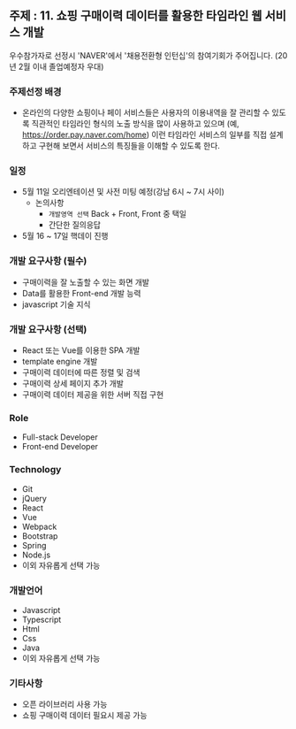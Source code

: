 ## 주제 : 11. 쇼핑 구매이력 데이터를 활용한 타임라인 웹 서비스 개발
우수참가자로 선정시 'NAVER'에서 '채용전환형 인턴십'의 참여기회가 주어집니다. (20년 2월 이내 졸업예정자 우대)

### 주제선정 배경
* 온라인의 다양한 쇼핑이나 페이 서비스들은 사용자의 이용내역을 잘 관리할 수 있도록
직관적인 타임라인 형식의 노출 방식을 많이 사용하고 있으며 (예, https://order.pay.naver.com/home)
이런 타임라인 서비스의 일부를 직접 설계하고 구현해 보면서 서비스의 특징들을 이해할 수 있도록 한다.

### 일정
- 5월 11일 오리엔테이션 및 사전 미팅 예정(강남 6시 ~ 7시 사이)
  - 논의사항
    - `개발영역 선택` Back + Front, Front 중 택일
    - 간단한 질의응답
- 5월 16 ~ 17일 핵데이 진행

### 개발 요구사항 (필수)
- 구매이력을 잘 노출할 수 있는 화면 개발
- Data를 활용한 Front-end 개발 능력
- javascript 기술 지식

### 개발 요구사항 (선택)
- React 또는 Vue를 이용한 SPA 개발
- template engine 개발
- 구매이력 데이터에 따른 정렬 및 검색
- 구매이력 상세 페이지 추가 개발
- 구매이력 데이터 제공을 위한 서버 직접 구현

### Role
- Full-stack Developer
- Front-end Developer

### Technology 
- Git
- jQuery
- React
- Vue
- Webpack
- Bootstrap
- Spring
- Node.js
- 이외 자유롭게 선택 가능

### 개발언어
- Javascript
- Typescript
- Html
- Css
- Java
- 이외 자유롭게 선택 가능

### 기타사항
- 오픈 라이브러리 사용 가능
- 쇼핑 구매이력 데이터 필요시 제공 가능
